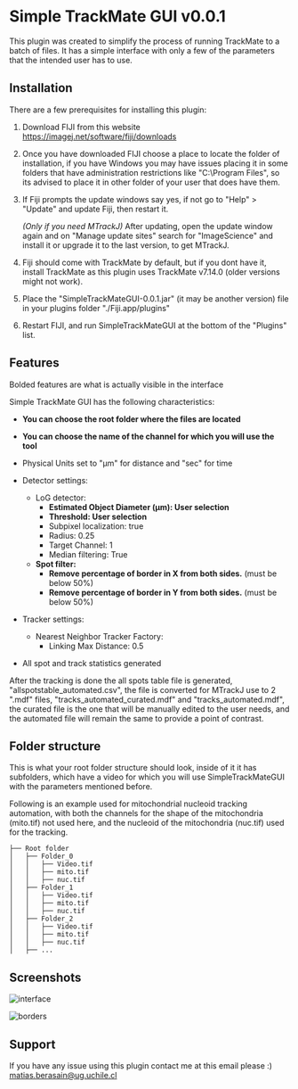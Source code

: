 
# Simple TrackMate GUI v0.0.1

This plugin was created to simplify the process of running TrackMate to a batch of files. It has a simple interface with only a few of the parameters that the intended user has to use.


## Installation

There are a few prerequisites for installing this plugin:

1. Download FIJI from this website
   https://imagej.net/software/fiji/downloads

2. Once you have downloaded FIJI choose a place to locate the folder of installation, if you have Windows you may have issues placing it in some folders that have administration restrictions like "C:\Program Files\", so its advised to place it in other folder of your user that does have them.

3. If Fiji prompts the update windows say yes, if not go to "Help" > "Update" and update Fiji, then restart it. 

	*(Only if you need MTrackJ)* After updating, open the update window again and on "Manage update sites" search for "ImageScience" and install it or upgrade it to the last version, to get MTrackJ.

4. Fiji should come with TrackMate by default, but if you dont have it, install TrackMate as this plugin uses TrackMate v7.14.0 (older versions might not work).

5. Place the "SimpleTrackMateGUI-0.0.1.jar" (it may be another version) file in your plugins folder  "./Fiji.app/plugins"

5. Restart FIJI, and run SimpleTrackMateGUI at the bottom of the "Plugins" list.

## Features

Bolded features are what is actually visible in the interface

Simple TrackMate GUI has the following characteristics:

- **You can choose the root folder where the files are located**

- **You can choose the name of the channel for which you will use the tool**

- Physical Units set to "μm" for distance and "sec" for time
- Detector settings:
    - LoG detector:
        - **Estimated Object Diameter (μm): User selection**
        - **Threshold: User selection**
        - Subpixel localization: true
        - Radius: 0.25
        - Target Channel: 1
        - Median filtering: True
    - **Spot filter:**
        - **Remove percentage of border in X from both sides.** (must be below 50%)
        - **Remove percentage of border in Y from both sides.** (must be below 50%)

- Tracker settings:
    - Nearest Neighbor Tracker Factory:
        - Linking Max Distance: 0.5

- All spot and track statistics generated

After the tracking is done the all spots table file is generated, "allspotstable_automated.csv", the file is converted for MTrackJ use to 2 ".mdf" files, "tracks_automated_curated.mdf" and "tracks_automated.mdf", the curated file is the one that will be manually edited to the user needs, and the automated file will remain the same to provide a point of contrast.

## Folder structure

This is what your root folder structure should look, inside of it it has subfolders, 
which have a video for which you will use SimpleTrackMateGUI with the parameters mentioned before.

Following is an example used for mitochondrial nucleoid tracking automation, with both the channels
for the shape of the mitochondria (mito.tif) not used here, and the nucleoid of the
mitochondria (nuc.tif) used for the tracking.

```
├── Root folder
│   ├── Folder_0
│   │   ├── Video.tif
│   │   ├── mito.tif
│   │   ├── nuc.tif
│   ├── Folder_1
│   │   ├── Video.tif
│   │   ├── mito.tif
│   │   ├── nuc.tif
│   ├── Folder_2
│   │   ├── Video.tif
│   │   ├── mito.tif
│   │   ├── nuc.tif
│   ├── ...
```

## Screenshots

![interface](https://github.com/user-attachments/assets/3a20343e-9f2d-413a-8b61-725a4c93ef99)

![borders](https://github.com/user-attachments/assets/da0642a5-012f-457a-a08a-f7350c48ae79)


## Support

If you have any issue using this plugin contact me at this email please :)\
matias.berasain@ug.uchile.cl
